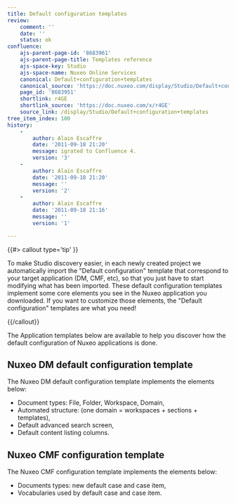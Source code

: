 ```yaml
---
title: Default configuration templates
review:
    comment: ''
    date: ''
    status: ok
confluence:
    ajs-parent-page-id: '8683961'
    ajs-parent-page-title: Templates reference
    ajs-space-key: Studio
    ajs-space-name: Nuxeo Online Services
    canonical: Default+configuration+templates
    canonical_source: 'https://doc.nuxeo.com/display/Studio/Default+configuration+templates'
    page_id: '8683951'
    shortlink: r4GE
    shortlink_source: 'https://doc.nuxeo.com/x/r4GE'
    source_link: /display/Studio/Default+configuration+templates
tree_item_index: 100
history:
    -
        author: Alain Escaffre
        date: '2011-09-18 21:20'
        message: igrated to Confluence 4.
        version: '3'
    -
        author: Alain Escaffre
        date: '2011-09-18 21:20'
        message: ''
        version: '2'
    -
        author: Alain Escaffre
        date: '2011-09-18 21:16'
        message: ''
        version: '1'

---
```

{{#> callout type='tip' }}

To make Studio discovery easier, in each newly created project we automatically import the "Default configuration" template that correspond to your target application (DM, CMF, etc), so that you just have to start modifying what has been imported. These default configuration templates implement some core elements you see in the Nuxeo application you downloaded.
If you want to customize those elements, the "Default configuration" templates are what you need!

{{/callout}}

The Application templates below are available to help you discover how the default configuration of Nuxeo applications is done.

## Nuxeo DM default configuration template

The Nuxeo DM default configuration template implements the elements below:

*   Document types: File, Folder, Workspace, Domain,
*   Automated structure: (one domain = workspaces + sections + templates),
*   Default advanced search screen,
*   Default content listing columns.

## Nuxeo CMF configuration template

The Nuxeo CMF configuration template implements the elements below:

*   Documents types: new default case and case item,
*   Vocabularies used by default case and case item.
